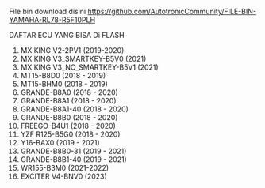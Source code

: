 File bin download disini
https://github.com/AutotronicCommunity/FILE-BIN-YAMAHA-RL78-R5F10PLH

DAFTAR ECU YANG BISA Di FLASH
01. MX KING V2-2PV1 (2019-2020)	
02. MX KING V3_SMARTKEY-B5V0 (2021) 	
03. MX KING V3_NO_SMARTKEY-B5V1 (2021) 	
04. MT15-B8D0  (2018 - 2019) 	
05. MT15-BHM0  (2018 - 2019) 	
06. GRANDE-B8A0  (2018 - 2020) 	
07. GRANDE-B8A1  (2018 - 2020) 	
08. GRANDE-B8A1-40  (2018 - 2020) 	
09. GRANDE-B8B0  (2018 - 2020) 	
10. FREEGO-B4U1 (2018 - 2020)	
11. YZF R125-B5G0 (2018 - 2020)	
12. Y16-BAX0  (2019 - 2021)	
13. GRANDE-B8B0-31  (2019 - 2021) 	
14. GRANDE-B8B1-40  (2019 - 2021) 	
15. WR155-B3M0 (2021-2022)	
16. EXCITER V4-BNV0 (2023) 
